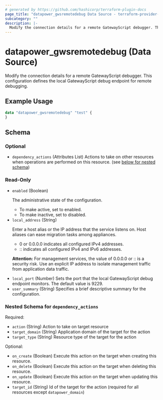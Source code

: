 ```yaml
---
# generated by https://github.com/hashicorp/terraform-plugin-docs
page_title: "datapower_gwsremotedebug Data Source - terraform-provider-datapower"
subcategory: ""
description: |-
  Modify the connection details for a remote GatewayScript debugger. This configuration defines the local GatewayScript debug endpoint for remote debugging.
---
```


# datapower_gwsremotedebug (Data Source)

Modify the connection details for a remote GatewayScript debugger. This configuration defines the local GatewayScript debug endpoint for remote debugging.

## Example Usage

```terraform
data "datapower_gwsremotedebug" "test" {
}
```

<!-- schema generated by tfplugindocs -->
## Schema

### Optional

- `dependency_actions` (Attributes List) Actions to take on other resources when operations are performed on this resource. (see [below for nested schema](#nestedatt--dependency_actions))

### Read-Only

- `enabled` (Boolean) <p>The administrative state of the configuration.</p><ul><li>To make active, set to enabled.</li><li>To make inactive, set to disabled.</li></ul>
- `local_address` (String) <p>Enter a host alias or the IP address that the service listens on. Host aliases can ease migration tasks among appliances.</p><ul><li>0 or 0.0.0.0 indicates all configured IPv4 addresses.</li><li>:: indicates all configured IPv4 and IPv6 addresses.</li></ul><p><b>Attention:</b> For management services, the value of 0.0.0.0 or :: is a security risk. Use an explicit IP address to isolate management traffic from application data traffic.</p>
- `local_port` (Number) Sets the port that the local GatewayScript debug endpoint monitors. The default value is 9229.
- `user_summary` (String) Specifies a brief descriptive summary for the configuration.

<a id="nestedatt--dependency_actions"></a>
### Nested Schema for `dependency_actions`

Required:

- `action` (String) Action to take on target resource
- `target_domain` (String) Application domain of the target for the action
- `target_type` (String) Resource type of the target for the action

Optional:

- `on_create` (Boolean) Execute this action on the target when creating this resource.
- `on_delete` (Boolean) Execute this action on the target when deleting this resource.
- `on_update` (Boolean) Execute this action on the target when updating this resource.
- `target_id` (String) Id of the target for the action (required for all resources except `datapower_domain`)
